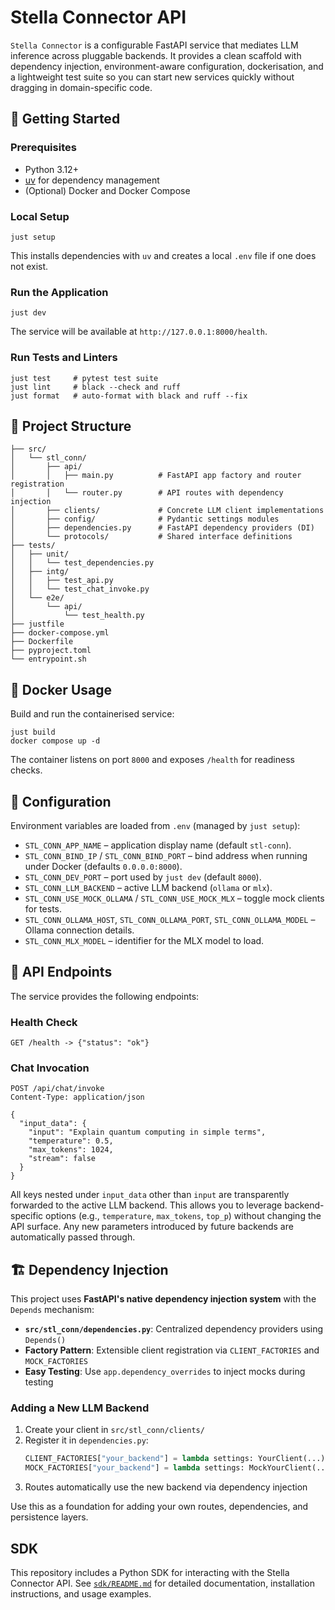 # Stella Connector API

`Stella Connector` is a configurable FastAPI service that mediates LLM inference across pluggable backends. It provides a clean scaffold with dependency injection, environment-aware configuration, dockerisation, and a lightweight test suite so you can start new services quickly without dragging in domain-specific code.

## 🚀 Getting Started

### Prerequisites

- Python 3.12+
- [uv](https://github.com/astral-sh/uv) for dependency management
- (Optional) Docker and Docker Compose

### Local Setup

```shell
just setup
```

This installs dependencies with `uv` and creates a local `.env` file if one does not exist.

### Run the Application

```shell
just dev
```

The service will be available at `http://127.0.0.1:8000/health`.

### Run Tests and Linters

```shell
just test     # pytest test suite
just lint     # black --check and ruff
just format   # auto-format with black and ruff --fix
```

## 🧱 Project Structure

```
├── src/
│   └── stl_conn/
│       ├── api/
│       │   ├── main.py          # FastAPI app factory and router registration
│       │   └── router.py        # API routes with dependency injection
│       ├── clients/             # Concrete LLM client implementations
│       ├── config/              # Pydantic settings modules
│       ├── dependencies.py      # FastAPI dependency providers (DI)
│       └── protocols/           # Shared interface definitions
├── tests/
│   ├── unit/
│   │   └── test_dependencies.py
│   ├── intg/
│   │   ├── test_api.py
│   │   └── test_chat_invoke.py
│   └── e2e/
│       └── api/
│           └── test_health.py
├── justfile
├── docker-compose.yml
├── Dockerfile
├── pyproject.toml
└── entrypoint.sh
```

## 🐳 Docker Usage

Build and run the containerised service:

```shell
just build
docker compose up -d
```

The container listens on port `8000` and exposes `/health` for readiness checks.

## 🔧 Configuration

Environment variables are loaded from `.env` (managed by `just setup`):

- `STL_CONN_APP_NAME` – application display name (default `stl-conn`).
- `STL_CONN_BIND_IP` / `STL_CONN_BIND_PORT` – bind address when running under Docker (defaults `0.0.0.0:8000`).
- `STL_CONN_DEV_PORT` – port used by `just dev` (default `8000`).
- `STL_CONN_LLM_BACKEND` – active LLM backend (`ollama` or `mlx`).
- `STL_CONN_USE_MOCK_OLLAMA` / `STL_CONN_USE_MOCK_MLX` – toggle mock clients for tests.
- `STL_CONN_OLLAMA_HOST`, `STL_CONN_OLLAMA_PORT`, `STL_CONN_OLLAMA_MODEL` – Ollama connection details.
- `STL_CONN_MLX_MODEL` – identifier for the MLX model to load.

## 🔌 API Endpoints

The service provides the following endpoints:

### Health Check
```http
GET /health -> {"status": "ok"}
```

### Chat Invocation
```http
POST /api/chat/invoke
Content-Type: application/json

{
  "input_data": {
    "input": "Explain quantum computing in simple terms",
    "temperature": 0.5,
    "max_tokens": 1024,
    "stream": false
  }
}
```

All keys nested under `input_data` other than `input` are transparently forwarded to the active LLM backend. This allows you to
leverage backend-specific options (e.g., `temperature`, `max_tokens`, `top_p`) without changing the API surface. Any new
parameters introduced by future backends are automatically passed through.

## 🏗️ Dependency Injection

This project uses **FastAPI's native dependency injection system** with the `Depends` mechanism:

- **`src/stl_conn/dependencies.py`**: Centralized dependency providers using `Depends()`
- **Factory Pattern**: Extensible client registration via `CLIENT_FACTORIES` and `MOCK_FACTORIES`
- **Easy Testing**: Use `app.dependency_overrides` to inject mocks during testing

### Adding a New LLM Backend

1. Create your client in `src/stl_conn/clients/`
2. Register it in `dependencies.py`:
   ```python
   CLIENT_FACTORIES["your_backend"] = lambda settings: YourClient(...)
   MOCK_FACTORIES["your_backend"] = lambda settings: MockYourClient(...)
   ```
3. Routes automatically use the new backend via dependency injection

Use this as a foundation for adding your own routes, dependencies, and persistence layers.

## SDK

This repository includes a Python SDK for interacting with the Stella Connector API. See [`sdk/README.md`](sdk/README.md) for detailed documentation, installation instructions, and usage examples.

